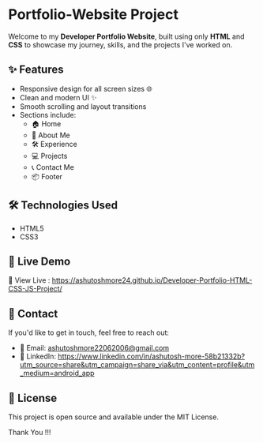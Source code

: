 # Portfolio-Website Project

Welcome to my **Developer Portfolio Website**, built using only **HTML** and **CSS** to showcase my journey, skills, and the projects I've worked on.

## ✨ Features

- Responsive design for all screen sizes 🌐
- Clean and modern UI ✨
- Smooth scrolling and layout transitions
- Sections include:
  - 🏠 Home
  - 🧑 About Me
  - 🛠️ Experience
  - 💻 Projects
  - 📞 Contact Me
  - 📦 Footer

## 🛠️ Technologies Used

- HTML5
- CSS3


## 🚀 Live Demo

🔗 View Live : https://ashutoshmore24.github.io/Developer-Portfolio-HTML-CSS-JS-Project/


## 📩 Contact

If you'd like to get in touch, feel free to reach out:

- 📧 Email: ashutoshmore22062006@gmail.com
- 💼 LinkedIn: https://www.linkedin.com/in/ashutosh-more-58b21332b?utm_source=share&utm_campaign=share_via&utm_content=profile&utm_medium=android_app


## 📜 License

This project is open source and available under the MIT License.


Thank You !!!


